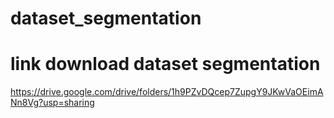 # dataset_segmentation



# link download dataset segmentation

https://drive.google.com/drive/folders/1h9PZvDQcep7ZupgY9JKwVaOEimANn8Vg?usp=sharing
